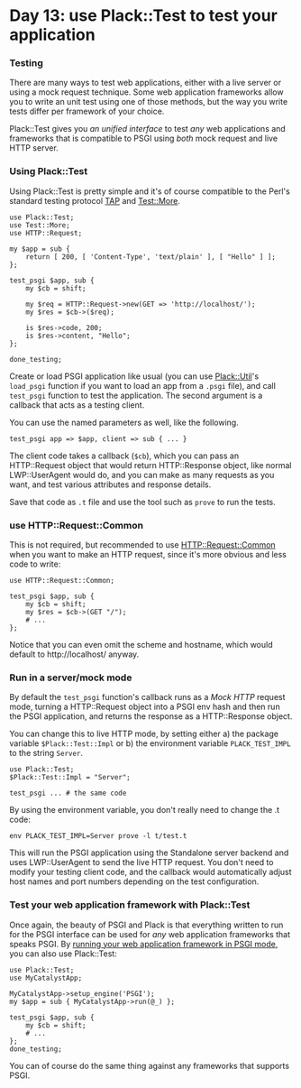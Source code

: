 # Day 13: use Plack::Test to test your application

### Testing

There are many ways to test web applications, either with a live server or using a mock request technique. Some web application frameworks allow you to write an unit test using one of those methods, but the way you write tests differ per framework of your choice.

Plack::Test gives you _an unified interface_ to test _any_ web applications and frameworks that is compatible to PSGI using _both_ mock request and live HTTP server.

### Using Plack::Test

Using Plack::Test is pretty simple and it's of course compatible to the Perl's standard testing protocol [TAP][1] and [Test::More][2].

```
use Plack::Test;
use Test::More;
use HTTP::Request;

my $app = sub {
    return [ 200, [ 'Content-Type', 'text/plain' ], [ "Hello" ] ];
};

test_psgi $app, sub {
    my $cb = shift;

    my $req = HTTP::Request->new(GET => 'http://localhost/');
    my $res = $cb->($req);

    is $res->code, 200;
    is $res->content, "Hello";
};

done_testing;
```

Create or load PSGI application like usual (you can use [Plack::Util][3]'s `load_psgi` function if you want to load an app from a `.psgi` file), and call `test_psgi` function to test the application. The second argument is a callback that acts as a testing client.

You can use the named parameters as well, like the following.

```
test_psgi app => $app, client => sub { ... }
```

The client code takes a callback (`$cb`), which you can pass an HTTP::Request object that would return HTTP::Response object, like normal LWP::UserAgent would do, and you can make as many requests as you want, and test various attributes and response details.

Save that code as `.t` file and use the tool such as `prove` to run the tests.

### use HTTP::Request::Common

This is not required, but recommended to use [HTTP::Request::Common][4] when you want to make an HTTP request, since it's more obvious and less code to write:

```
use HTTP::Request::Common;

test_psgi $app, sub {
    my $cb = shift;
    my $res = $cb->(GET "/");
    # ...
};
```

Notice that you can even omit the scheme and hostname, which would default to http://localhost/ anyway.

### Run in a server/mock mode

By default the `test_psgi` function's callback runs as a _Mock HTTP_ request mode, turning a HTTP::Request object into a PSGI env hash and then run the PSGI application, and returns the response as a HTTP::Response object.

You can change this to live HTTP mode, by setting either a) the package variable `$Plack::Test::Impl` or b) the environment variable `PLACK_TEST_IMPL` to the string `Server`.

```
use Plack::Test;
$Plack::Test::Impl = "Server";

test_psgi ... # the same code
```

By using the environment variable, you don't really need to change the .t code:

```
env PLACK_TEST_IMPL=Server prove -l t/test.t
```

This will run the PSGI application using the Standalone server backend and uses LWP::UserAgent to send the live HTTP request. You don't need to modify your testing client code, and the callback would automatically adjust host names and port numbers depending on the test configuration.

### Test your web application framework with Plack::Test

Once again, the beauty of PSGI and Plack is that everything written to run for the PSGI interface can be used for _any_ web application frameworks that speaks PSGI. By [running your web application framework in PSGI mode][5], you can also use Plack::Test:

```
use Plack::Test;
use MyCatalystApp;

MyCatalystApp->setup_engine('PSGI');
my $app = sub { MyCatalystApp->run(@_) };

test_psgi $app, sub {
    my $cb = shift;
    # ...
};
done_testing;
```

You can of course do the same thing against any frameworks that supports PSGI.

  [1]: http://testanything.org/wiki/
  [2]: http://search.cpan.org/perloc?Test::More
  [3]: http://search.cpan.org/perldoc?Plack::Util
  [4]: http://search.cpan.org/perldoc?HTTP::Request::Common
  [5]: http://advent.plackperl.org/2009/12/day-7-use-web-application-framework-in-psgi.html
